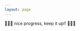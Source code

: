 ```yaml
---
layout: page
---
```


👨🏼‍💻 nice progress, keep it up!! 👨🏼‍💻
<br><br><br>


<!-- total word count: {% posts_word_count total %} -->
<!---->
<!-- average word count: {% posts_word_count average %} -->
<!---->
<!-- longest word count: {% posts_word_count longest %} -->
<!---->
<!-- longest post: {% posts_word_count longest_post_title %} -->

